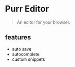 # Purr Editor
> An editor for your browser.

## features

- auto save
- autocomplete
- custom snippets
